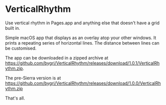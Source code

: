 # VerticalRhythm

Use vertical rhythm in Pages.app and anything else that doesn't have a grid built in.

Simple macOS app that displays as an overlay atop your other windows. It prints a repeating series of horizontal lines.
The distance between lines can be customised.

The app can be downloaded in a zipped archive at https://github.com/bygri/VerticalRhythm/releases/download/1.0.1/VerticalRhythm.zip.

The pre-Sierra version is at https://github.com/bygri/VerticalRhythm/releases/download/1.0.0/VerticalRhythm.zip

That's all.
